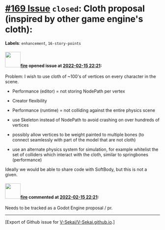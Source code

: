 # [\#169 Issue](https://github.com/V-Sekai/V-Sekai.github.io/issues/169) `closed`: Cloth proposal (inspired by other game engine's cloth):
**Labels**: `enhancement`, `16-story-points`


#### <img src="https://avatars.githubusercontent.com/u/32321?u=c2e06a3d2b49a467aa907e54aa259516440267cc&v=4" width="50">[fire](https://github.com/fire) opened issue at [2022-02-15 22:21](https://github.com/V-Sekai/V-Sekai.github.io/issues/169):

Problem: I wish to use cloth of ~100's of vertices on every character in the scene.
- Performance (editor) = not storing NodePath per vertex
- Creator flexibility
- Performance (runtime) = not colliding against the entire physics scene

- use Skeleton instead of NodePath to avoid crashing on over hundreds of vertices
- possibly allow vertices to be weight painted to multiple bones (to connect seamlessly with part of the model that are not cloth)
- use an alternate physics system for simulation, for example whitelist the set of colliders which interact with the cloth, similar to springbones (performance)

Ideally we would be able to share code with SoftBody, but this is not a given.

#### <img src="https://avatars.githubusercontent.com/u/32321?u=c2e06a3d2b49a467aa907e54aa259516440267cc&v=4" width="50">[fire](https://github.com/fire) commented at [2022-02-15 22:21](https://github.com/V-Sekai/V-Sekai.github.io/issues/169#issuecomment-1107840667):

Needs to be tracked as a Godot Engine proposal / pr.


-------------------------------------------------------------------------------



[Export of Github issue for [V-Sekai/V-Sekai.github.io](https://github.com/V-Sekai/V-Sekai.github.io).]
